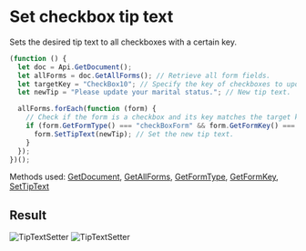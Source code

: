 # Set checkbox tip text

Sets the desired tip text to all checkboxes with a certain key.

```ts
(function () {
  let doc = Api.GetDocument();
  let allForms = doc.GetAllForms(); // Retrieve all form fields.
  let targetKey = "CheckBox10"; // Specify the key of checkboxes to update.
  let newTip = "Please update your marital status."; // New tip text.

  allForms.forEach(function (form) {
    // Check if the form is a checkbox and its key matches the target key.
    if (form.GetFormType() === "checkBoxForm" && form.GetFormKey() === targetKey) {
      form.SetTipText(newTip); // Set the new tip text.
    }
  });
})();
```

Methods used: [GetDocument](../../../../office-api/usage-api/text-document-api/Api/Methods/GetDocument.md), [GetAllForms](../../../../office-api/usage-api/form-api/ApiDocument/Methods/GetAllForms.md), [GetFormType](../../../../office-api/usage-api/form-api/ApiFormBase/Methods/GetFormType.md), [GetFormKey](../../../../office-api/usage-api/form-api/ApiFormBase/Methods/GetFormKey.md), [SetTipText](../../../../office-api/usage-api/form-api/ApiCheckBoxForm/Methods/SetTipText.md)

## Result

![TipTextSetter](/assets/images/plugins/set-checkbox-tip-text.png#gh-light-mode-only)
![TipTextSetter](/assets/images/plugins/set-checkbox-tip-text.dark.png#gh-dark-mode-only)
